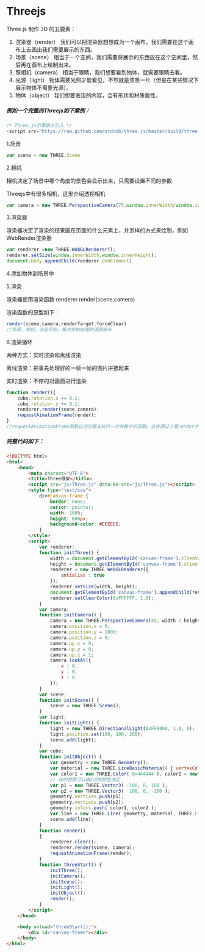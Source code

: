 # Threejs

Three.js 制作 3D 的五要素：

1. 渲染器（render）
我们可以把渲染器想想成为一个画布，我们需要在这个画布上去画出我们需要展示的东西。
2. 场景（scene）
相当于一个空间，我们需要将展示的东西放在这个空间里，然后再在画布上绘制出来。
3. 照相机（camera）
相当于眼睛，我们想要看到物体，就需要眼睛去看。
4. 光源（light）
物体需要光照才能看见，不然就是漆黑一片（但是在某些情况下展示物体不需要光源）。
5. 物体（object）
    我们想要表现的内容，会有形状和材质属性。

##### 例如一个完整的Threejs如下案例：

```js
/* Three.js引擎嵌入引入 */
<script src="https://raw.github.com/mrdoob/three.js/master/build/three.js"></script>
```

1.场景

```js
var scene = new THREE.Scene
```

2.相机

相机决定了场景中哪个角度的景色会显示出来，只需要设置不同的参数

Threejs中有很多相机，这里介绍透视相机

```js
var camera = new THREE.PerspectiveCamera(75,window.innerWidth/window.innerHeight,0.1,1000);
```

3.渲染器

渲染器决定了渲染的结果画在页面的什么元素上，并怎样的方式来绘制，例如 WebRender渲染器

```js
var renderer =new THREE.WebGLRenderer();
renderer.setSize(window.innerWidth,window.innerHeight);
document.body.appendChild(renderer.domElement)
```

4.添加物体到场景中



5.渲染

渲染器使用渲染函数 renderer.render(scene,camera) 

渲染函数的原型如下：

```js
render(scene,camera,renderTarget,forceClear)
//场景，相机，渲染目标，每次绘制前强制清除画布
```

6.渲染循环

两种方式：实时渲染和离线渲染

离线渲染：把事先处理好的一帧一帧的图片拼接起来

实时渲染：不停的对画面进行渲染

```js
function render(){
	cube.rotation.x += 0.1;
	cube.rotation.y += 0.1;
	renderer.render(scene,camera);
	requestAimationFrame(render);
}
//requestAnimationFrame函数让浏览器去执行一次参数中的函数，这样通过上面render中再次调用，即形成游戏循环
```

##### 完整代码如下：

```html
<!DOCTYPE html>
<html>
	<head>
		<meta charset="UTF-8">
		<title>Three框架</title>
		<script src="js/Three.js" data-ke-src="js/Three.js"></script>
		<style type="text/css">
			div#canvas-frame {
				border: none;
				cursor: pointer;
				width: 100%;
				height: 600px;
				background-color: #EEEEEE;
			}
		</style>
		<script>
            var renderer;
            function initThree() {
                width = document.getElementById('canvas-frame').clientWidth;
                height = document.getElementById('canvas-frame').clientHeight;
                renderer = new THREE.WebGLRenderer({
                    antialias : true
                });
                renderer.setSize(width, height);
                document.getElementById('canvas-frame').appendChild(renderer.domElement);
                renderer.setClearColor(0xFFFFFF, 1.0);
            }
            var camera;
            function initCamera() {
                camera = new THREE.PerspectiveCamera(45, width / height, 1, 10000);
                camera.position.x = 0;
                camera.position.y = 1000;
                camera.position.z = 0;
                camera.up.x = 0;
                camera.up.y = 0;
                camera.up.z = 1;
                camera.lookAt({
                    x : 0,
                    y : 0,
                    z : 0
                });
            }
            var scene;
            function initScene() {
                scene = new THREE.Scene();
            }
            var light;
            function initLight() {
                light = new THREE.DirectionalLight(0xFF0000, 1.0, 0);
                light.position.set(100, 100, 200);
                scene.add(light);
            }
            var cube;
            function initObject() {
                var geometry = new THREE.Geometry();
                var material = new THREE.LineBasicMaterial( { vertexColors: THREE.VertexColors} );
                var color1 = new THREE.Color( 0x444444 ), color2 = new THREE.Color( 0xFF0000 );
                // 线的材质可以由2点的颜色决定
                var p1 = new THREE.Vector3( -100, 0, 100 );
                var p2 = new THREE.Vector3(  100, 0, -100 );
                geometry.vertices.push(p1);
                geometry.vertices.push(p2);
                geometry.colors.push( color1, color2 );
                var line = new THREE.Line( geometry, material, THREE.LinePieces );
                scene.add(line);
            }
            function render()
            {
                renderer.clear();
                renderer.render(scene, camera);
                requestAnimationFrame(render);
            }
            function threeStart() {
                initThree();
                initCamera();
                initScene();
                initLight();
                initObject();
                render();
            }
		</script>
	</head>

	<body onload="threeStart();">
		<div id="canvas-frame"></div>
	</body>
</html>
```

